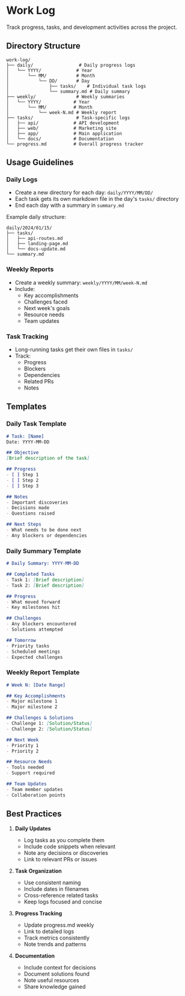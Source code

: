 # Work Log

Track progress, tasks, and development activities across the project.

## Directory Structure

```
work-log/
├── daily/                 # Daily progress logs
│   └── YYYY/             # Year
│       └── MM/           # Month
│           └── DD/       # Day
│               ├── tasks/    # Individual task logs
│               └── summary.md # Daily summary
├── weekly/               # Weekly summaries
│   └── YYYY/            # Year
│       └── MM/          # Month
│           └── week-N.md # Weekly report
├── tasks/                # Task-specific logs
│   ├── api/             # API development
│   ├── web/             # Marketing site
│   ├── app/             # Main application
│   └── docs/            # Documentation
└── progress.md          # Overall progress tracker
```

## Usage Guidelines

### Daily Logs
- Create a new directory for each day: `daily/YYYY/MM/DD/`
- Each task gets its own markdown file in the day's `tasks/` directory
- End each day with a summary in `summary.md`

Example daily structure:
```
daily/2024/01/15/
├── tasks/
│   ├── api-routes.md
│   ├── landing-page.md
│   └── docs-update.md
└── summary.md
```

### Weekly Reports
- Create a weekly summary: `weekly/YYYY/MM/week-N.md`
- Include:
  - Key accomplishments
  - Challenges faced
  - Next week's goals
  - Resource needs
  - Team updates

### Task Tracking
- Long-running tasks get their own files in `tasks/`
- Track:
  - Progress
  - Blockers
  - Dependencies
  - Related PRs
  - Notes

## Templates

### Daily Task Template
```markdown
# Task: [Name]
Date: YYYY-MM-DD

## Objective
[Brief description of the task]

## Progress
- [ ] Step 1
- [ ] Step 2
- [ ] Step 3

## Notes
- Important discoveries
- Decisions made
- Questions raised

## Next Steps
- What needs to be done next
- Any blockers or dependencies
```

### Daily Summary Template
```markdown
# Daily Summary: YYYY-MM-DD

## Completed Tasks
- Task 1: [Brief description]
- Task 2: [Brief description]

## Progress
- What moved forward
- Key milestones hit

## Challenges
- Any blockers encountered
- Solutions attempted

## Tomorrow
- Priority tasks
- Scheduled meetings
- Expected challenges
```

### Weekly Report Template
```markdown
# Week N: [Date Range]

## Key Accomplishments
- Major milestone 1
- Major milestone 2

## Challenges & Solutions
- Challenge 1: [Solution/Status]
- Challenge 2: [Solution/Status]

## Next Week
- Priority 1
- Priority 2

## Resource Needs
- Tools needed
- Support required

## Team Updates
- Team member updates
- Collaboration points
```

## Best Practices

1. **Daily Updates**
   - Log tasks as you complete them
   - Include code snippets when relevant
   - Note any decisions or discoveries
   - Link to relevant PRs or issues

2. **Task Organization**
   - Use consistent naming
   - Include dates in filenames
   - Cross-reference related tasks
   - Keep logs focused and concise

3. **Progress Tracking**
   - Update progress.md weekly
   - Link to detailed logs
   - Track metrics consistently
   - Note trends and patterns

4. **Documentation**
   - Include context for decisions
   - Document solutions found
   - Note useful resources
   - Share knowledge gained
``` 